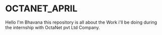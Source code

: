 # OCTANET_APRIL
Hello I'm Bhavana
this repository is all about the Work i'll be doing during the internship
with OctaNet pvt Ltd Company.
